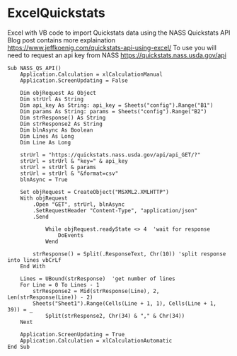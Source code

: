 # ExcelQuickstats
Excel with VB code to import Quickstats data using the NASS Quickstats API
Blog post contains more explaination https://www.jeffkoenig.com/quickstats-api-using-excel/
To use you will need to request an api key from NASS https://quickstats.nass.usda.gov/api

    Sub NASS_QS_API()
        Application.Calculation = xlCalculationManual
        Application.ScreenUpdating = False

        Dim objRequest As Object
        Dim strUrl As String
        Dim api_key As String: api_key = Sheets("config").Range("B1")
        Dim params As String: params = Sheets("config").Range("B2")
        Dim strResponse() As String
        Dim strResponse2 As String
        Dim blnAsync As Boolean
        Dim Lines As Long
        Dim Line As Long

        strUrl = "https://quickstats.nass.usda.gov/api/api_GET/?"
        strUrl = strUrl & "key=" & api_key
        strUrl = strUrl & params
        strUrl = strUrl & "&format=csv"
        blnAsync = True

        Set objRequest = CreateObject("MSXML2.XMLHTTP")
        With objRequest
            .Open "GET", strUrl, blnAsync
            .SetRequestHeader "Content-Type", "application/json"
            .Send

                While objRequest.readyState <> 4  'wait for response
                    DoEvents
                Wend

            strResponse() = Split(.ResponseText, Chr(10)) 'split response into lines vbCrLf
        End With

        Lines = UBound(strResponse)  'get number of lines
        For Line = 0 To Lines - 1
            strResponse2 = Mid(strResponse(Line), 2, Len(strResponse(Line)) - 2)
            Sheets("Sheet1").Range(Cells(Line + 1, 1), Cells(Line + 1, 39)) = _
                Split(strResponse2, Chr(34) & "," & Chr(34))
        Next

        Application.ScreenUpdating = True
        Application.Calculation = xlCalculationAutomatic
    End Sub

